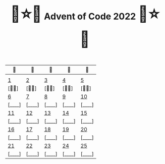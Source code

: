 <div align="center">
    <h1>
    <span style="font-size: 50px">🎄⭐🌟</span>
    Advent of Code 2022
    <span style="font-size: 50px">🌟⭐🎄</span>
    </h1>
</div>

<br />

<div align="center">

| 🎄                                   | 🎄                                   | 🎄                                   | 🎄                                   | 🎄                                   |
| --                                   | --                                   | --                                   | --                                   | --                                   |
|                                      |                                      |                                      |                                      |                                      |
| [ 1 ](adventofcode.com/2022/day/1)   | [ 2 ](adventofcode.com/2022/day/2)   | [ 3 ](adventofcode.com/2022/day/3)   | [ 4 ](adventofcode.com/2022/day/4)   | [ 5 ](adventofcode.com/2022/day/5)   |
| [🌟🌟]            | [🌟🌟]             | [🌟🌟]             | [🌟🌟]             | [🌟🌟]             |
| [ 6 ](adventofcode.com/2022/day/6)   | [ 7 ](adventofcode.com/2022/day/7)   | [ 8 ](adventofcode.com/2022/day/8)   | [ 9 ](adventofcode.com/2022/day/9)   | [ 10 ](adventofcode.com/2022/day/10) |
| [____]             | [____]             | [____]             | [____]             | [____]            |
| [ 11 ](adventofcode.com/2022/day/11) | [ 12 ](adventofcode.com/2022/day/12) | [ 13 ](adventofcode.com/2022/day/13) | [ 14 ](adventofcode.com/2022/day/14) | [ 15 ](adventofcode.com/2022/day/15) |
| [____]           | [____]            | [____]            | [____]            | [____]            |
| [ 16 ](adventofcode.com/2022/day/16) | [ 17 ](adventofcode.com/2022/day/17) | [ 18 ](adventofcode.com/2022/day/18) | [ 19 ](adventofcode.com/2022/day/19) | [ 20 ](adventofcode.com/2022/day/20) |
| [____]           | [____]            | [____]            | [____]            | [____]            |
| [ 21 ](adventofcode.com/2022/day/21) | [ 22 ](adventofcode.com/2022/day/22) | [ 23 ](adventofcode.com/2022/day/23) | [ 24 ](adventofcode.com/2022/day/24) | [ 25 ](adventofcode.com/2022/day/25) |
| [____]            | [____]            | [____]            | [____]            | [____]           |

</div>

<br />


